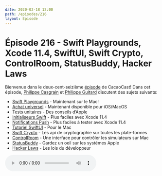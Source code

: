 ```yaml
---
date: 2020-02-18 12:00
path: /episodes/216
layout: Episode
---
```

# Épisode 216 - Swift Playgrounds, Xcode 11.4, SwiftUI, Swift Crypto, ControlRoom, StatusBuddy, Hacker Laws
<p>Bienvenue dans le deux-cent-seizi&egrave;me&nbsp;<a href="https://archive.org/download/cacaocast/cacaocast_216.mp3" title="CacaoCast Episode 216">épisode</a> de CacaoCast! Dans cet épisode, <a href="http://www.twitter.com/philippec" title="Philippe Casgrain sur Twitter">Philippe Casgrain</a> et <a href="http://www.twitter.com/philippeguitard" title="Philippe Guitard sur Twitter">Philippe Guitard</a> discutent des sujets suivants:</p>
<ul>
<li><a href="https://apps.apple.com/fr/app/swift-playgrounds/id1496833156?mt=12" title="Swift Playgrounds">Swift Playgrounds</a> - Maintenant sur le Mac!</li>
<li><a href="https://developer.apple.com/news/?id=02052020a" title="Achat universel">Achat universel</a> - Maintenant disponible pour iOS/MacOS</li>
<li><a href="https://developer.apple.com/documentation/xcode/adding_unit_tests_to_your_existing_project" title="Tests unitaires">Tests unitaires</a> - Des conseils d’Apple</li>
<li><a href="https://twitter.com/yonaskolb/status/1225593069870825472" title="Initialiseurs Swift">Initialiseurs Swift</a> - Plus faciles avec Xcode 11.4</li>
<li><a href="https://twitter.com/airkai/status/1227845387702030336" title="Notifications Push">Notifications Push</a> - Plus faciles à tester avec Xcode 11.4</li>
<li><a href="https://developer.apple.com/tutorials/swiftui/creating-a-macos-app" title="Tutoriel SwiftUI">Tutoriel SwiftUI</a> - Pour le Mac</li>
<li><a href="https://swift.org/blog/crypto/" title="Swift Crypto">Swift Crypto</a> - Les api de cryptographie sur toutes les plate-formes</li>
<li><a href="https://github.com/twostraws/ControlRoom" title="ControlRoom">ControlRoom</a> - Une interface pour contrôler les simulateurs sur Mac</li>
<li><a href="https://github.com/insidegui/StatusBuddy" title="StatusBuddy">StatusBuddy</a> - Gardez un oeil sur les systèmes Apple</li>
<li><a href="https://github.com/dwmkerr/hacker-laws" title="Hacker Laws">Hacker Laws</a> - Les lois du développeur</li>
</ul>
<p><audio controls><source src="https://archive.org/download/cacaocast/cacaocast_216.mp3" type="audio/mpeg"><source src="https://archive.org/download/cacaocast/cacaocast_216.mp3" type="audio/mp4">Votre navigateur ne supporte pas l'élément audio / Your browser does not support the audio element.</audio></p>
